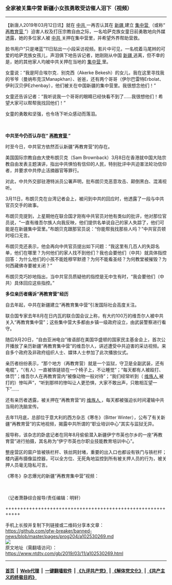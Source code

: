 ### 全家被关集中营 新疆小女孩勇敢受访催人泪下（视频）
------------------------

<div class="post_content" itemprop="articleBody">
 <p>
  【新唐人2019年03月12日讯】就在
  <a href="https://www.ntdtv.com/gb/中共.htm">
   中共
  </a>
  一再否认其在
  <a href="https://www.ntdtv.com/gb/新疆.htm">
   新疆
  </a>
  建立
  <a href="https://www.ntdtv.com/gb/集中营.htm">
   集中营
  </a>
  （或称“
  <a href="https://www.ntdtv.com/gb/再教育营.htm">
   再教育营
  </a>
  ”）迫害人权及打压宗教自由之际，一名哈萨克族女童日前勇敢地向外媒透露，她的多位家人被
  <a href="https://www.ntdtv.com/gb/中共.htm">
   中共
  </a>
  关押在集中营里，并希望外界帮助营救。
 </p>
 <p>
  脸书用户“只是堵蓝”11日贴出一小段采访视频。影片中可见，一名梳着马尾辫的可爱的哈萨克族女孩儿，声泪俱下地告诉记者，她刚刚从中国
  <a href="https://www.ntdtv.com/gb/新疆.htm">
   新疆
  </a>
  逃离，但不幸的是，她的其他家人均被中共关押在当地的
  <a href="https://www.ntdtv.com/gb/集中营.htm">
   集中营
  </a>
  里。
 </p>
 <p>
  女童说：“我是阿合埃尔克．别克西（Akerke Bekesh）的女儿，我在这里寻找我的爷爷（曼纳布克汉Manapkhan）、爸爸，还有两个哥哥（伊尔巴雷特Erbolat、伊利汉贝伊Ezhenbay），他们被关在中国新疆的集中营里。我很想念他们！”
 </p>
 <p>
  女童还告诉记者：“我听说我一个哥哥的眼睛已经快看不到了……我很想他们！希望大家可以帮帮我找回他们！”
 </p>
 <p>
  女童的勇敢和坚强，也令场下听众感动而落泪。
 </p>
 <p>
  <center>
   <br/>
  </center>
  <br/>
  <strong>
   中共至今仍否认存在“
   <a href="https://www.ntdtv.com/gb/再教育营.htm">
    再教育营
   </a>
   ”
  </strong>
 </p>
 <p>
  时至今日，中共官方依然否认新疆“再教育营”的存在。
 </p>
 <p>
  美国国际宗教自由大使布朗贝克（Sam Brownback）3月8日在香港就中国大陆宗教自由发表主题演讲，指出中共惧怕有信仰的人民，特别批评中共迫害法轮功信仰者，并要求中共停止活摘器官等罪行。
 </p>
 <p>
  对此，中共外交部驻港特派员公署声明，批布朗贝克恶意攻击、颠倒黑白、混淆视听。
 </p>
 <p>
  3月11日，布朗贝克在台湾记者会上，被问到中共的回应时，他透露了一段与中共官员交手的故事。
 </p>
 <p>
  布朗贝克提到，上星期他在联合国才刚有中共官员对他有类似的批评，他对那位官员说，“一直有维吾尔族人向我反映，他们提供名单说自己的家人失踪了，他们可能是在新疆集中营里。”布朗贝克跟那官员说：“你能帮我找那些人吗？”中共官员顿时哑口无言。
 </p>
 <p>
  布朗贝克还表示，他会再向中共官员提出如下问题：“我这里有几百人的失踪名单，他们在哪里？为何他们的家人找不到他们？我也会要他们（中共）就具体指控回答：为什么他们的小孩不能姓穆罕默德？为何不能看圣经？为何教堂被摧毁？为何西藏佛寺要被关闭？”
 </p>
 <p>
  布朗贝克巧妙地指出，当中共官员质疑他的指控是无中生有时，“我会要他们（中共）具体回应这些指控。”
 </p>
 <p>
  <strong>
   多位亲历者痛诉“再教育营”经历
  </strong>
 </p>
 <p>
  自去年起，中共在新疆建立“再教育集中营”引发国际社会高度关注。
 </p>
 <p>
  联合国专家去年8月在日内瓦的联合国会议上称，有大约100万的维吾尔人被中共关入“再教育集中营”；这些集中营大多都由乡镇一级政府设立，由武装警察进行看守。
 </p>
 <p>
  随后9月20日，“自由亚洲电台”维语部在美国华盛顿的国家民主基金会上，首次公开播放了亲历新疆“再教育集中营”的维吾尔人，讲述遭受中共迫害的采访视频。来自多个政府及非政府组织人士、媒体人士参加了此次播放仪式。
 </p>
 <p>
  亲历者纷纷表示，“那个地方（再教育营）就是一个监狱，守卫是全副武装，还有电棍”，“（有人）一直被铁链锁在一个椅子上，不让睡觉”；“每天都有人被殴打、体罚”；维吾尔人在再教育营内“被像动物一般对待”；“我们经常听到（
  <a href="https://www.ntdtv.com/gb/维族人.htm">
   维族人
  </a>
  被打的）惨叫声”，“听到那样的惨叫让人更恐惧，大家不敢出声，只敢相互望一下”……
 </p>
 <p>
  还有亲历者透露，被关押在“再教育营”的
  <a href="https://www.ntdtv.com/gb/维族人.htm">
   维族人
  </a>
  ，每天都被强迫长时间灌输中共当局的洗脑宣传。
 </p>
 <p>
  去年11月底，总部位于意大利的西方杂志《寒冬》（Bitter Winter），公布了有关新疆“再教育营”的实地视频，揭露中共所谓的“职业培训中心”其实与监狱无异。
 </p>
 <p>
  报导称，该杂志的卧底记者在同年8月偷偷潜入新疆伊宁市英也尔乡的一座“再教育营”进行拍摄，其名称为“伊宁市英也尔职业技能教育培训中心”。
 </p>
 <p>
  整座营区的窗户皆被铁栏杆、铁丝网封堵，重要的出入口也都设有铁门与铁栏杆；楼内遍布摄像监控器，可以全方位、无死角地监控到所有被关押人员的行为，被关押人员毫无隐私可言。
 </p>
 <p>
  《寒冬》杂志爆光的新疆“再教育集中营”视频：
 </p>
 <p>
  <center>
   <br/>
  </center>
  <br/>
  （记者萧静综合报导/责任编辑：明轩）
 </p>
 <div class="single_ad">
 </div>
</div>

+++++++++++++++++++++++++++++++++++++++++++++++++++++++++++<br/><br/>
手机上长按并复制下列链接或二维码分享本文章：<br/>
https://github.com/gfw-breaker/banned-news/blob/master/pages/prog204/a102530269.md <br/>
<a href='https://github.com/gfw-breaker/banned-news/blob/master/pages/prog204/a102530269.md'><img src='https://github.com/gfw-breaker/banned-news/blob/master/pages/prog204/a102530269.md.png'/></a> <br/>
原文地址（需翻墙访问）：https://www.ntdtv.com/gb/2019/03/11/a102530269.html


------------------------
#### [首页](https://github.com/gfw-breaker/banned-news/blob/master/README.md) &nbsp;|&nbsp; [Web代理](https://github.com/labour-camp/helloworld) &nbsp;|&nbsp; [一键翻墙软件](https://github.com/gfw-breaker/nogfw/blob/master/README.md) &nbsp;| [《九评共产党》](https://github.com/gfw-breaker/9ping.md/blob/master/README.md#九评之一评共产党是什么) | [《解体党文化》](https://github.com/gfw-breaker/jtdwh.md/blob/master/README.md) | [《共产主义的终极目的》](https://github.com/gfw-breaker/gczydzjmd.md/blob/master/README.md)

